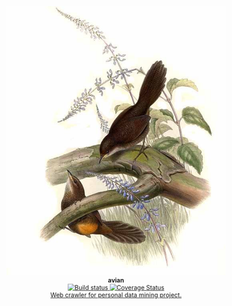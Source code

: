 <p align="center">
  <img src="https://raw.githubusercontent.com/iomonad/avian/master/project/artworks/banner.jpg"/>
  <b>avian</b><br>   
  <a href='https://travis-ci.org/iomonad/avian'>
    <img src='https://travis-ci.org/iomonad/avian.svg?branch=master' alt='Build status'/>
  </a>
  <a href='https://coveralls.io/github/iomonad/avian?branch=master'>
    <img src='https://coveralls.io/repos/github/iomonad/avian/badge.svg?branch=master' alt='Coverage Status' />
  </a><br>
  <u>Web crawler for personal data mining project.</u>
</p>
